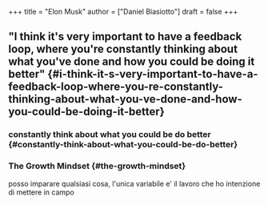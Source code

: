 +++
title = "Elon Musk"
author = ["Daniel Biasiotto"]
draft = false
+++

## "I think it's very important to have a feedback loop, where you're constantly thinking about what you've done and how you could be doing it better" {#i-think-it-s-very-important-to-have-a-feedback-loop-where-you-re-constantly-thinking-about-what-you-ve-done-and-how-you-could-be-doing-it-better}


### constantly think about what you could be do better {#constantly-think-about-what-you-could-be-do-better}


### The Growth Mindset {#the-growth-mindset}

posso imparare qualsiasi cosa, l'unica variabile e' il lavoro che ho intenzione di mettere in campo